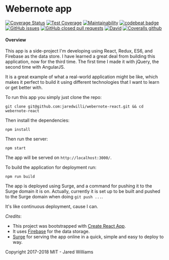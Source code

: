 
# Webernote app

[![Coverage Status](https://coveralls.io/repos/github/jaredwilli/webernote-react/badge.svg)](https://coveralls.io/github/jaredwilli/webernote-react)
[![Test Coverage](https://api.codeclimate.com/v1/badges/64627baa4a5c5b0576be/test_coverage)](https://codeclimate.com/github/jaredwilli/webernote-react/test_coverage)
[![Maintainability](https://api.codeclimate.com/v1/badges/64627baa4a5c5b0576be/maintainability)](https://codeclimate.com/github/jaredwilli/webernote-react/maintainability)
[![codebeat badge](https://codebeat.co/badges/1396f00a-f7ce-43a0-af73-1bfc2298213c)](https://codebeat.co/projects/github-com-jaredwilli-webernote-react-master)
[![GitHub issues](https://img.shields.io/github/issues/badges/shields.svg)](https://github.com/jaredwilli/webernote-react/issues)
[![GitHub closed pull requests](https://img.shields.io/github/issues-pr-closed/cdnjs/cdnjs.svg)](https://github.com/jaredwilli/webernote-react/issues)
[![David](https://img.shields.io/david/expressjs/express.svg)](https://github.com/jaredwilli/webernote-react/issues)
[![Coveralls github](https://img.shields.io/coveralls/github/jekyll/jekyll.svg)](https://github.com/jaredwilli/webernote-react/issues)

#### Overview

This app is a side-project I'm developing using React, Redux, ES6, and Firebase as the data store. I have learned a great deal from building this application, now for the third time. The first time I made it with jQuery, the second time with AngularJS.

It is a great example of what a real-world application might be like, which makes it perfect to build it using different technologies that I want to learn or get better with.



To run this app you simply just clone the repo:

`git clone git@github.com:jaredwilli/webernote-react.git && cd webernote-react`

Then install the dependencies:

`npm install`

Then run the server:

`npm start`

The app will be served on `http://localhost:3000/`.

To build the application for deployment run:

`npm run build`

The app is deployed using Surge, and a command for pushing it to the Surge domain it is on.
Actually, currently it is set up to be built and pushed to the Surge domain when doing `git push ...`.

It's like continuous deployment, cause I can.


*Credits*:
- This project was bootstrapped with [Create React App](https://github.com/facebookincubator/create-react-app).
- It uses [Firebase](https://www.firebase.com/) for the data storage.
- [Surge](https://surge.sh/) for serving the app online in a quick, simple and easy to deploy to way.


Copyright 2017-2018 MIT - Jared Williams
